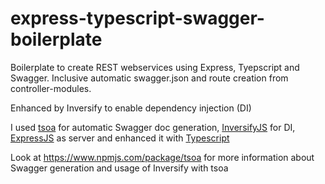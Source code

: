 # express-typescript-swagger-boilerplate
Boilerplate to create REST webservices using Express, Tyepscript and Swagger. Inclusive automatic swagger.json and route creation from controller-modules. 

Enhanced by Inversify to enable dependency injection (DI)

I used [tsoa](https://www.npmjs.com/package/tsoa) for automatic Swagger doc generation, [InversifyJS](https://github.com/inversify/InversifyJS) for DI, [ExpressJS](https://expressjs.com/) as server and enhanced it with [Typescript](typescriptlang.org)


Look at https://www.npmjs.com/package/tsoa for more information about Swagger generation and usage of Inversify with tsoa
